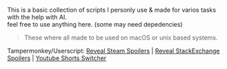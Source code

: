 This is a basic collection of scripts I personly use & made for varios tasks with the help with AI.  
feel free to use anything here. (some may need depedencies)

> These where all made to be used on macOS or unix based systems.  

Tampermonkey/Userscript: [Reveal Steam Spoilers](https://github.com/XxUnkn0wnxX/Scripts/raw/refs/heads/main/userscripts/Steam-Reveal-Spoilers.user.js) | [Reveal StackExchange Spoilers](https://github.com/XxUnkn0wnxX/Scripts/raw/refs/heads/main/userscripts/StackExchange-Reveal-Spoilers.user.js) | [Youtube Shorts Switcher](https://github.com/XxUnkn0wnxX/Scripts/raw/refs/heads/main/userscripts/Youtube-shorts-switcher.user.js)
